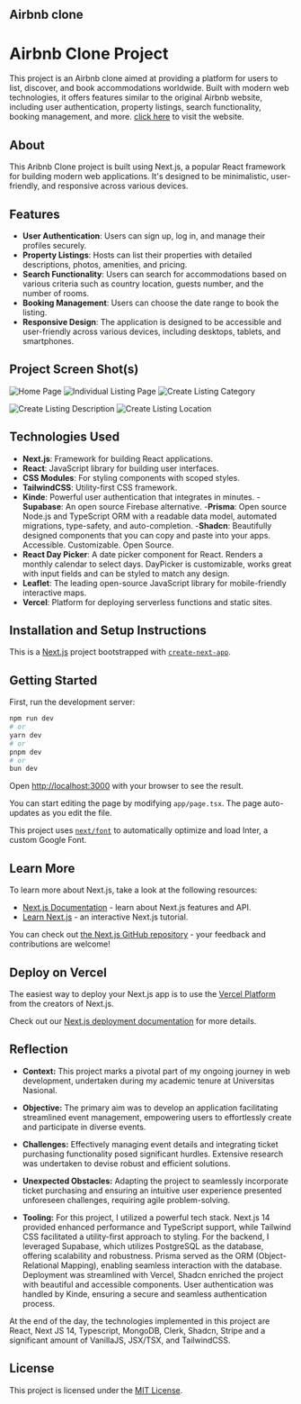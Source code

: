 ## Airbnb clone

# Airbnb Clone Project

This project is an Airbnb clone aimed at providing a platform for users to list, discover, and book accommodations worldwide. Built with modern web technologies, it offers features similar to the original Airbnb website, including user authentication, property listings, search functionality, booking management, and more. [click here](https://airbnb-clone-ebon-nine.vercel.app/) to visit the website.

## About

This Aribnb Clone project is built using Next.js, a popular React framework for building modern web applications. It's designed to be minimalistic, user-friendly, and responsive across various devices.

## Features

- **User Authentication**: Users can sign up, log in, and manage their profiles securely.
- **Property Listings**: Hosts can list their properties with detailed descriptions, photos, amenities, and pricing.
- **Search Functionality**: Users can search for accommodations based on various criteria such as country location, guests number, and the number of rooms.
- **Booking Management**: Users can choose the date range to book the listing.
- **Responsive Design**: The application is designed to be accessible and user-friendly across various devices, including desktops, tablets, and smartphones.


## Project Screen Shot(s)
![Home Page](https://github.com/Rangga056/airbnb-clone/assets/136163122/d7f64e59-450c-403c-b068-71db1b6c6d4a)
![Individual Listing Page](https://github.com/Rangga056/airbnb-clone/assets/136163122/9ebb2d30-cf21-437b-b857-fc2926877d7a)
![Create Listing Category](https://github.com/Rangga056/airbnb-clone/assets/136163122/969a7456-68e2-4357-aaf8-93ae5a0e569a)

![Create Listing Description](https://github.com/Rangga056/airbnb-clone/assets/136163122/9e40b88b-cf48-4b47-bcf8-6e88ef3c9a24)
![Create Listing Location](https://github.com/Rangga056/airbnb-clone/assets/136163122/80f16d22-05d6-46db-9f5d-8812df62417a)

## Technologies Used

- **Next.js**: Framework for building React applications.
- **React**: JavaScript library for building user interfaces.
- **CSS Modules**: For styling components with scoped styles.
- **TailwindCSS**: Utility-first CSS framework.
- **Kinde**: Powerful user authentication that integrates in minutes.
-**Supabase**: An open source Firebase alternative.
-**Prisma**: Open source Node.js and TypeScript ORM with a readable data model, automated migrations, type-safety, and auto-completion.
-**Shadcn**: Beautifully designed components that you can copy and paste into your apps. Accessible. Customizable. Open Source.
- **React Day Picker**: A date picker component for React. Renders a monthly calendar to select days. DayPicker is customizable, works great with input fields and can be styled to match any design.
- **Leaflet**: The leading open-source JavaScript library for mobile-friendly interactive maps.
- **Vercel**: Platform for deploying serverless functions and static sites.

## Installation and Setup Instructions

This is a [Next.js](https://nextjs.org/) project bootstrapped with [`create-next-app`](https://github.com/vercel/next.js/tree/canary/packages/create-next-app).

## Getting Started

First, run the development server:

```bash
npm run dev
# or
yarn dev
# or
pnpm dev
# or
bun dev
```

Open [http://localhost:3000](http://localhost:3000) with your browser to see the result.

You can start editing the page by modifying `app/page.tsx`. The page auto-updates as you edit the file.

This project uses [`next/font`](https://nextjs.org/docs/basic-features/font-optimization) to automatically optimize and load Inter, a custom Google Font.

## Learn More

To learn more about Next.js, take a look at the following resources:

- [Next.js Documentation](https://nextjs.org/docs) - learn about Next.js features and API.
- [Learn Next.js](https://nextjs.org/learn) - an interactive Next.js tutorial.

You can check out [the Next.js GitHub repository](https://github.com/vercel/next.js/) - your feedback and contributions are welcome!

## Deploy on Vercel

The easiest way to deploy your Next.js app is to use the [Vercel Platform](https://vercel.com/new?utm_medium=default-template&filter=next.js&utm_source=create-next-app&utm_campaign=create-next-app-readme) from the creators of Next.js.

Check out our [Next.js deployment documentation](https://nextjs.org/docs/deployment) for more details.

## Reflection

- **Context:** This project marks a pivotal part of my ongoing journey in web development, undertaken during my academic tenure at Universitas Nasional.

- **Objective:** The primary aim was to develop an application facilitating streamlined event management, empowering users to effortlessly create and participate in diverse events.

- **Challenges:** Effectively managing event details and integrating ticket purchasing functionality posed significant hurdles. Extensive research was undertaken to devise robust and efficient solutions.

- **Unexpected Obstacles:** Adapting the project to seamlessly incorporate ticket purchasing and ensuring an intuitive user experience presented unforeseen challenges, requiring agile problem-solving.

- **Tooling:** For this project, I utilized a powerful tech stack. Next.js 14 provided enhanced performance and TypeScript support, while Tailwind CSS facilitated a utility-first approach to styling. For the backend, I leveraged Supabase, which utilizes PostgreSQL as the database, offering scalability and robustness. Prisma served as the ORM (Object-Relational Mapping), enabling seamless interaction with the database. Deployment was streamlined with Vercel, Shadcn enriched the project with beautiful and accessible components. User authentication was handled by Kinde, ensuring a secure and seamless authentication process.


At the end of the day, the technologies implemented in this project are React, Next JS 14, Typescript, MongoDB, Clerk, Shadcn, Stripe and a significant amount of VanillaJS, JSX/TSX, and TailwindCSS.

## License
This project is licensed under the [MIT License](LICENSE).